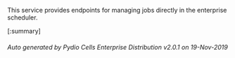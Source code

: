 






This service provides endpoints for managing jobs directly in the enterprise scheduler.

[:summary]

###### Auto generated by Pydio Cells Enterprise Distribution v2.0.1 on 19-Nov-2019
